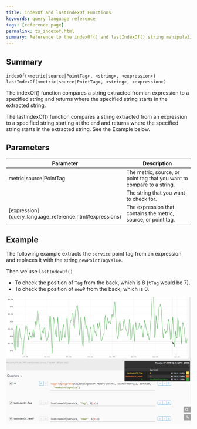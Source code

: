 ```yaml
---
title: indexOf and lastIndexOf Functions
keywords: query language reference
tags: [reference page]
permalink: ts_indexof.html
summary: Reference to the indexOf() and lastIndexOf() string manipulation functions
---
```

## Summary
```
indexOf(<metric|source|PointTag>, <string>, <expression>)
lastIndexOf(<metric|source|PointTag>, <string>, <expression>)
```
The indexOf() function compares a string extracted from an expression to a specified string and returns where the specified string starts in the extracted string.

The lastIndexOf() function compares a string extracted from an expression to a specified string starting at the end and returns where the specified string starts in the extracted string. See the Example below.

## Parameters
<table style="width: 100%;">
<tbody>
<thead>
<tr><th width="30%">Parameter</th><th width="70%">Description</th></tr>
</thead>
<tr>
<td markdown="span">metric|source|PointTag</td>
<td>The metric, source, or point tag that you want to compare to a string.</td></tr>
<tr>
<td markdown="span"><string></td>
<td>The string that you want to check for.</td></tr>
<tr>
<td markdown="span"> [expression](query_language_reference.html#expressions)</td>
<td>The expression that contains the metric, source, or point tag.</td></tr>
</tbody>
</table>


## Example

The following example extracts the `service` point tag from an expression and replaces it with the string `newPointTagValue`.

Then we use `lastIndexOf()`
* To check the position of `Tag` from the back, which is 8 (`tTag` would be 7).
* To check the position of `newP` from the back, which is 0.

![ts lastIndexOf](images/ts_last_index_of.png)

